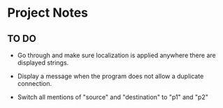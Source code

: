 # Project Notes

## TO DO
- Go through and make sure localization is applied anywhere there are displayed strings.
- Display a message when the program does not allow a duplicate connection.

- Switch all mentions of "source" and "destination" to "p1" and "p2"
